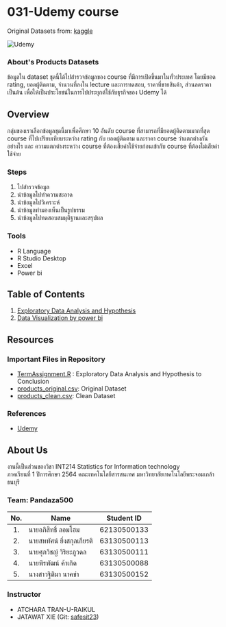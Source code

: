 # 031-Udemy course

Original Datasets from: [kaggle](https://www.kaggle.com/jilkothari/finance-accounting-courses-udemy-13k-course)

![Udemy](https://miro.medium.com/max/724/1*HuQyl7_WMMzOfs8RIlQ-XA.png)

### About's Products Datasets

ข้อมูลใน dataset ชุดนี้ได้ไปสำรวจข้อมูลของ course ที่มีการเปิดขึ้นมาในทั่วประเทศ โดยมียอด rating, ยอดผู้ติดตาม, จำนวนที่ลงใน lecture และการทดสอบ, ราคาที่ขายสินค้า, ส่วนลดราคา เป็นต้น เพื่อให้เป็นประโยชน์ในการไปประยุกต์ใช้กับธุรกิจของ Udemy ได้ 

## Overview

กลุ่มของเราเลือกข้อมูลชุดนี้มาเพื่อศึกษา 10 อันดับ course ที่สามารถที่มียอดผู้ติดตามมากที่สุด course ที่ไปเปรียบเทียบระหว่าง rating กับ ยอดผู้ติดตาม และราคา course ว่าแตกต่างกันอย่างไร และ ความแตกต่างระหว่าง course ที่ต้องเสียค่าใช้จ่ายก่อนเข้ากับ course ที่ต้องไม่เสียค่าใช้จ่าย

### Steps

1. ไปสำรวจข้อมูล
2. นำข้อมูลไปทำความสะอาด
3. นำข้อมูลไปวิเคราะห์
4. นำข้อมูลทำมองเห็นเป็นรูปธรรม
5. นำข้อมูลไปทดสอบสมมุติฐานและสรุปผล

### Tools

- R Language
- R Studio Desktop
- Excel
- Power bi

## Table of Contents

1. [Exploratory Data Analysis and Hypothesis](./01_explore.md)
2. [Data Visualization by power bi]()

## Resources

### Important Files in Repository

- [TermAssignment.R](https://github.com/sit-2021-int214/031-Finance-Accounting-Courses---Udemy-13K-course-/blob/main/assignment/MidtermAssignment.R) : Exploratory Data Analysis and Hypothesis to Conclusion
- [products_original.csv](https://github.com/sit-2021-int214/031-Finance-Accounting-Courses---Udemy-13K-course-/blob/main/assignment/data/udemy_output_All_Finance__Accounting_p1_p626.csv): Original Dataset
- [products_clean.csv](https://github.com/sit-2021-int214/031-Finance-Accounting-Courses---Udemy-13K-course-/blob/main/assignment/data/udemy_output_All_Finance__Accounting_p1_p626_after_clean.csv): Clean Dataset

### References

- [Udemy](https://www.udemy.com/)

## About Us

งานนี้เป็นส่วนของวิชา INT214 Statistics for Information technology <br/> ภาคเรียนที่ 1 ปีการศึกษา 2564 คณะเทคโนโลยีสารสนเทศ มหาวิทยาลัยเทคโนโลยีพระจอมเกล้าธนบุรี

### Team: Pandaza500
| No. | Name              | Student ID   |
|:---:|-------------------|--------------|
|1.| นายอภิสิทธิ์  ลอมโฮม | 62130500133 |
|2.|นายสหทัศน์  ยิ่งสกุลเกียรติ | 63130500113 |
|3.| นายศุภวิชญ์  วิริยะภูวดล | 63130500111 |
|4.| นายพีรพัฒน์  ค้าเกิด | 63130500088 |
|5.| นางสาวฐิติมา  นาคขำ | 63130500152 |

### Instructor

- ATCHARA TRAN-U-RAIKUL
- JATAWAT XIE (Git: [safesit23](https://github.com/safesit23))
